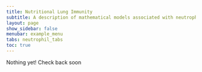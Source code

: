```yaml
---
title: Nutritional Lung Immunity
subtitle: A description of mathematical models associated with neutrophils.
layout: page
show_sidebar: false
menubar: example_menu
tabs: neutrophil_tabs
toc: true
---
```

<i class="fa fa-gear fa-spin fa-2x" style="color: firebrick"></i> Nothing yet! Check back soon
